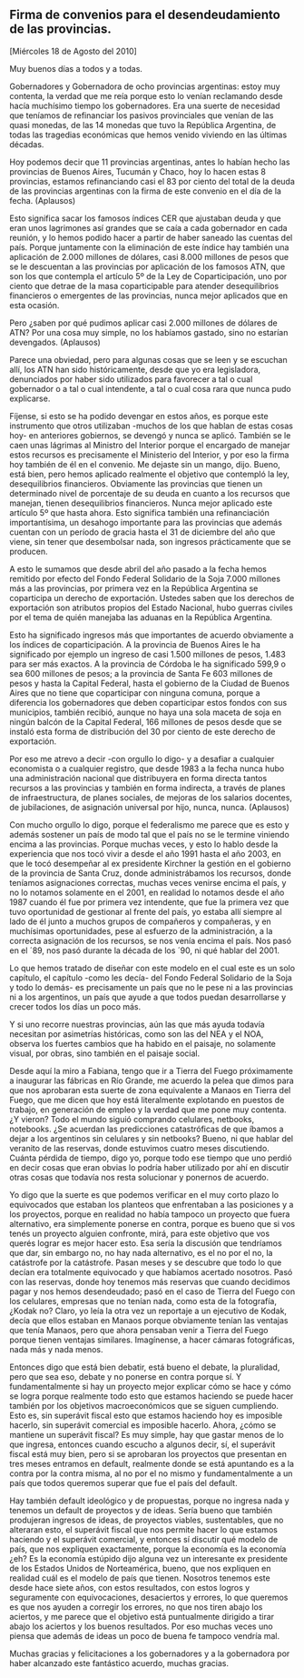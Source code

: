 Firma de convenios para el desendeudamiento de las provincias.
--------------------------------------------------------------

[Miércoles 18 de Agosto del 2010]

Muy buenos días a todos y a todas.

Gobernadores y Gobernadora de ocho provincias argentinas: estoy muy
contenta, la verdad que me reía porque esto lo venían reclamando desde
hacía muchísimo tiempo los gobernadores. Era una suerte de necesidad que
teníamos de refinanciar los pasivos provinciales que venían de las quasi
monedas, de las 14 monedas que tuvo la República Argentina, de todas las
tragedias económicas que hemos venido viviendo en las últimas décadas.

Hoy podemos decir que 11 provincias argentinas, antes lo habían hecho
las provincias de Buenos Aires, Tucumán y Chaco, hoy lo hacen estas 8
provincias, estamos refinanciando casi el 83 por ciento del total de la
deuda de las provincias argentinas con la firma de este convenio en el
día de la fecha. (Aplausos)

Esto significa sacar los famosos índices CER que ajustaban deuda y que
eran unos lagrimones así grandes que se caía a cada gobernador en cada
reunión, y lo hemos podido hacer a partir de haber saneado las cuentas
del país. Porque juntamente con la eliminación de este índice hay
también una aplicación de 2.000 millones de dólares, casi 8.000 millones
de pesos que se le descuentan a las provincias por aplicación de los
famosos ATN, que son los que contempla el artículo 5º de la Ley de
Coparticipación, uno por ciento que detrae de la masa coparticipable
para atender desequilibrios financieros o emergentes de las provincias,
nunca mejor aplicados que en esta ocasión.

Pero ¿saben por qué pudimos aplicar casi 2.000 millones de dólares de
ATN? Por una cosa muy simple, no los habíamos gastado, sino no estarían
devengados. (Aplausos)

Parece una obviedad, pero para algunas cosas que se leen y se escuchan
allí, los ATN han sido históricamente, desde que yo era legisladora,
denunciados por haber sido utilizados para favorecer a tal o cual
gobernador o a tal o cual intendente, a tal o cual cosa rara que nunca
pudo explicarse.

Fíjense, si esto se ha podido devengar en estos años, es porque este
instrumento que otros utilizaban -muchos de los que hablan de estas
cosas hoy- en anteriores gobiernos, se devengó y nunca se aplicó.
También se le caen unas lágrimas al Ministro del Interior porque el
encargado de manejar estos recursos es precisamente el Ministerio del
Interior, y por eso la firma hoy también de él en el convenio. Me
dejaste sin un mango, dijo. Bueno, está bien, pero hemos aplicado
realmente el objetivo que contempló la ley, desequilibrios financieros.
Obviamente las provincias que tienen un determinado nivel de porcentaje
de su deuda en cuanto a los recursos que manejan, tienen desequilibrios
financieros. Nunca mejor aplicado este artículo 5º que hasta ahora. Esto
significa también una refinanciación importantísima, un desahogo
importante para las provincias que además cuentan con un período de
gracia hasta el 31 de diciembre del año que viene, sin tener que
desembolsar nada, son ingresos prácticamente que se producen.

A esto le sumamos que desde abril del año pasado a la fecha hemos
remitido por efecto del Fondo Federal Solidario de la Soja 7.000
millones más a las provincias, por primera vez en la República Argentina
se coparticipa un derecho de exportación. Ustedes saben que los derechos
de exportación son atributos propios del Estado Nacional, hubo guerras
civiles por el tema de quién manejaba las aduanas en la República
Argentina.

Esto ha significado ingresos más que importantes de acuerdo obviamente a
los índices de coparticipación. A la provincia de Buenos Aires le ha
significado por ejemplo un ingreso de casi 1.500 millones de pesos,
1.483 para ser más exactos. A la provincia de Córdoba le ha significado
599,9 o sea 600 millones de pesos; a la provincia de Santa Fe 603
millones de pesos y hasta la Capital Federal, hasta el gobierno de la
Ciudad de Buenos Aires que no tiene que coparticipar con ninguna comuna,
porque a diferencia los gobernadores que deben coparticipar estos fondos
con sus municipios, también recibió, aunque no haya una sola maceta de
soja en ningún balcón de la Capital Federal, 166 millones de pesos desde
que se instaló esta forma de distribución del 30 por ciento de este
derecho de exportación.

Por eso me atrevo a decir -con orgullo lo digo- y a desafiar a cualquier
economista o a cualquier registro, que desde 1983 a la fecha nunca hubo
una administración nacional que distribuyera en forma directa tantos
recursos a las provincias y también en forma indirecta, a través de
planes de infraestructura, de planes sociales, de mejoras de los
salarios docentes, de jubilaciones, de asignación universal por hijo,
nunca, nunca. (Aplausos)

Con mucho orgullo lo digo, porque el federalismo me parece que es esto y
además sostener un país de modo tal que el país no se le termine
viniendo encima a las provincias. Porque muchas veces, y esto lo hablo
desde la experiencia que nos tocó vivir a desde el año 1991 hasta el año
2003, en que le tocó desempeñar al ex presidente Kirchner la gestión en
el gobierno de la provincia de Santa Cruz, donde administrábamos los
recursos, donde teníamos asignaciones correctas, muchas veces venirse
encima el país, y no lo notamos solamente en el 2001, en realidad lo
notamos desde el año 1987 cuando él fue por primera vez intendente, que
fue la primera vez que tuvo oportunidad de gestionar al frente del país,
yo estaba allí siempre al lado de él junto a muchos grupos de compañeros
y compañeras, y en muchísimas oportunidades, pese al esfuerzo de la
administración, a la correcta asignación de los recursos, se nos venía
encima el país. Nos pasó en el ´89, nos pasó durante la década de los
´90, ni qué hablar del 2001.

Lo que hemos tratado de diseñar con este modelo en el cual este es un
solo capítulo, el capítulo -como les decía- del Fondo Federal Solidario
de la Soja y todo lo demás- es precisamente un país que no le pese ni a
las provincias ni a los argentinos, un país que ayude a que todos puedan
desarrollarse y crecer todos los días un poco más.

Y si uno recorre nuestras provincias, aún las que más ayuda todavía
necesitan por asimetrías históricas, como son las del NEA y el NOA,
observa los fuertes cambios que ha habido en el paisaje, no solamente
visual, por obras, sino también en el paisaje social.

Desde aquí la miro a Fabiana, tengo que ir a Tierra del Fuego
próximamente a inaugurar las fábricas en Río Grande, me acuerdo la pelea
que dimos para que nos aprobaran esta suerte de zona equivalente a
Manaos en Tierra del Fuego, que me dicen que hoy está literalmente
explotando en puestos de trabajo, en generación de empleo y la verdad
que me pone muy contenta. ¿Y vieron? Todo el mundo siguió comprando
celulares, netbooks, notebooks. ¿Se acuerdan las predicciones
catastróficas de que íbamos a dejar a los argentinos sin celulares y sin
netbooks? Bueno, ni que hablar del veranito de las reservas, donde
estuvimos cuatro meses discutiendo. Cuánta pérdida de tiempo, digo yo,
porque todo ese tiempo que uno perdió en decir cosas que eran obvias lo
podría haber utilizado por ahí en discutir otras cosas que todavía nos
resta solucionar y ponernos de acuerdo.

Yo digo que la suerte es que podemos verificar en el muy corto plazo lo
equivocados que estaban los planteos que enfrentaban a las posiciones y
a los proyectos, porque en realidad no había tampoco un proyecto que
fuera alternativo, era simplemente ponerse en contra, porque es bueno
que si vos tenés un proyecto alguien confronte, mirá, para este objetivo
que vos querés lograr es mejor hacer esto. Esa sería la discusión que
tendríamos que dar, sin embargo no, no hay nada alternativo, es el no
por el no, la catástrofe por la catástrofe. Pasan meses y se descubre
que todo lo que decían era totalmente equivocado y que habíamos acertado
nosotros. Pasó con las reservas, donde hoy tenemos más reservas que
cuando decidimos pagar y nos hemos desendeudado; pasó en el caso de
Tierra del Fuego con los celulares, empresas que no tenían nada, como
esta de la fotografía, ¿Kodak no? Claro, yo leía la otra vez un
reportaje a un ejecutivo de Kodak, decía que ellos estaban en Manaos
porque obviamente tenían las ventajas que tenía Manaos, pero que ahora
pensaban venir a Tierra del Fuego porque tienen ventajas similares.
Imagínense, a hacer cámaras fotográficas, nada más y nada menos.

Entonces digo que está bien debatir, está bueno el debate, la
pluralidad, pero que sea eso, debate y no ponerse en contra porque sí. Y
fundamentalmente si hay un proyecto mejor explicar cómo se hace y cómo
se logra porque realmente todo esto que estamos haciendo se puede hacer
también por los objetivos macroeconómicos que se siguen cumpliendo. Esto
es, sin superávit fiscal esto que estamos haciendo hoy es imposible
hacerlo, sin superávit comercial es imposible hacerlo. Ahora, ¿cómo se
mantiene un superávit fiscal? Es muy simple, hay que gastar menos de lo
que ingresa, entonces cuando escucho a algunos decir, sí, el superávit
fiscal está muy bien, pero si se aprobaran los proyectos que presentan
en tres meses entramos en default, realmente donde se está apuntando es
a la contra por la contra misma, al no por el no mismo y
fundamentalmente a un país que todos queremos superar que fue el país
del default.

Hay también default ideológico y de propuestas, porque no ingresa nada y
tenemos un default de proyectos y de ideas. Sería bueno que también
produjeran ingresos de ideas, de proyectos viables, sustentables, que no
alteraran esto, el superávit fiscal que nos permite hacer lo que estamos
haciendo y el superávit comercial, y entonces sí discutir qué modelo de
país, que nos expliquen exactamente, porque la economía es la economía
¿eh? Es la economía estúpido dijo alguna vez un interesante ex
presidente de los Estados Unidos de Norteamérica, bueno, que nos
expliquen en realidad cuál es el modelo de país que tienen. Nosotros
tenemos este desde hace siete años, con estos resultados, con estos
logros y seguramente con equivocaciones, desaciertos y errores, lo que
queremos es que nos ayuden a corregir los errores, no que nos tiren
abajo los aciertos, y me parece que el objetivo está puntualmente
dirigido a tirar abajo los aciertos y los buenos resultados. Por eso
muchas veces uno piensa que además de ideas un poco de buena fe tampoco
vendría mal.

Muchas gracias y felicitaciones a los gobernadores y a la gobernadora
por haber alcanzado este fantástico acuerdo, muchas gracias.

 

 

 

 

 

 

 

 

 

 

 
